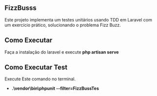 
## FizzBusss

Este projeto implementa um testes unitários usando TDD em Laravel com um exercício prático, solucionando o problema Fizz Buzz.

## Como Executar 

Faça a instalação do laravel e execute **php artisan serve**

## Como Executar Test

Execute Este comando no terminal.

- **.\vendor\bin\phpunit --filter=FizzBussTes**
